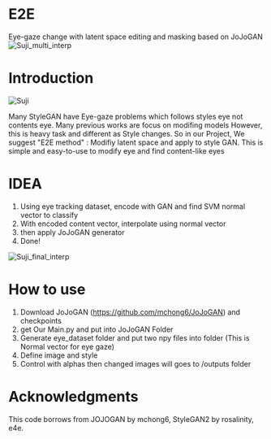# E2E
Eye-gaze change with latent space editing and masking based on JoJoGAN
![Suji_multi_interp](https://github.com/user-attachments/assets/3dc9d4af-bbad-42d5-893a-345f7aaa67a4)

# Introduction
![Suji](https://github.com/user-attachments/assets/6b650c58-4775-4e13-a97d-e5b1077b2bcc)

Many StyleGAN  have Eye-gaze problems which follows styles eye not contents eye. Many previous works are focus on modifing models However, this is heavy task and different as Style changes.
So in our Project, We suggest "E2E method" : Modifiy latent space and apply to style GAN. This is simple and easy-to-use to modify eye and find content-like eyes

# IDEA
1. Using eye tracking dataset, encode with GAN and find SVM normal vector to classify
2. With encoded content vector, interpolate using normal vector
3. then apply JoJoGAN generator
4. Done!

![Suji_final_interp](https://github.com/user-attachments/assets/8ef36158-d79f-403e-b25c-4c1129173bbc)


# How to use
1. Download JoJoGAN (https://github.com/mchong6/JoJoGAN) and checkpoints
2. get Our Main.py and put into JoJoGAN Folder
3. Generate eye_dataset folder and put two npy files into folder (This is Normal vector for eye gaze)
4. Define image and style
5. Control with alphas then changed images will goes to /outputs folder

# Acknowledgments

This code borrows from JOJOGAN by mchong6, StyleGAN2 by rosalinity, e4e.

